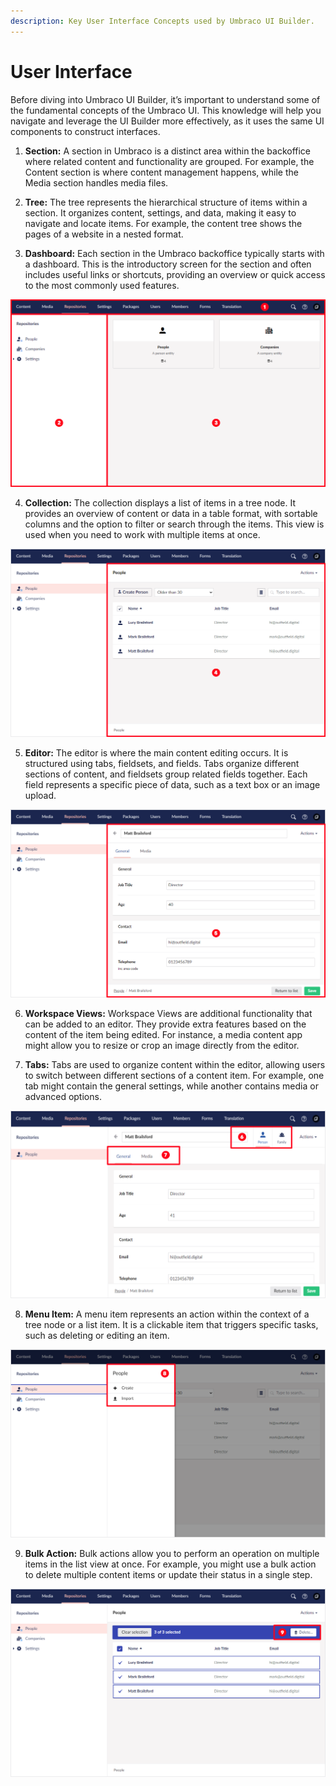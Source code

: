 ```yaml
---
description: Key User Interface Concepts used by Umbraco UI Builder.
---
```


# User Interface

Before diving into Umbraco UI Builder, it’s important to understand some of the fundamental concepts of the Umbraco UI. This knowledge will help you navigate and leverage the UI Builder more effectively, as it uses the same UI components to construct interfaces.

1. **Section:** A section in Umbraco is a distinct area within the backoffice where related content and functionality are grouped. For example, the Content section is where content management happens, while the Media section handles media files.

2. **Tree:** The tree represents the hierarchical structure of items within a section. It organizes content, settings, and data, making it easy to navigate and locate items. For example, the content tree shows the pages of a website in a nested format.

3. **Dashboard:** Each section in the Umbraco backoffice typically starts with a dashboard. This is the introductory screen for the section and often includes useful links or shortcuts, providing an overview or quick access to the most commonly used features.

![Sections, Trees, and Dashboards](images/ui_01.png)

4. **Collection:** The collection displays a list of items in a tree node. It provides an overview of content or data in a table format, with sortable columns and the option to filter or search through the items. This view is used when you need to work with multiple items at once.

![List View](images/ui_02.png)

5. **Editor:** The editor is where the main content editing occurs. It is structured using tabs, fieldsets, and fields. Tabs organize different sections of content, and fieldsets group related fields together. Each field represents a specific piece of data, such as a text box or an image upload.

![Editor](images/ui_03.png)

6. **Workspace Views:** Workspace Views are additional functionality that can be added to an editor. They provide extra features based on the content of the item being edited. For instance, a media content app might allow you to resize or crop an image directly from the editor.

7. **Tabs:** Tabs are used to organize content within the editor, allowing users to switch between different sections of a content item. For example, one tab might contain the general settings, while another contains media or advanced options.

![Context Apps and Tabs](images/ui_06.png)

8. **Menu Item:** A menu item represents an action within the context of a tree node or a list item. It is a clickable item that triggers specific tasks, such as deleting or editing an item.

![Menu Item](images/ui_04.png)

9. **Bulk Action:** Bulk actions allow you to perform an operation on multiple items in the list view at once. For example, you might use a bulk action to delete multiple content items or update their status in a single step.

![Bulk Action](images/ui_05.png)

